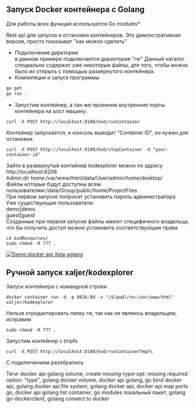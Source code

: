 ## Запуск Docker контейнера с Golang

Для работы всех функций используется Go modules*  

Rest api для запуска и остановки контейнеров. Это демонстративная версия, просто показыват "как можно сделать"

- Подключение дирктории  
в данном примере подключается директория "rw"
Данный каталог специально содержит уже некоторые файлы, дтя того, чтобы можно было их открыть с помощью разаернутого контейнера.
- Компиляция и запуск программы
```sh
go get
go run .
```
- Запустим контейнер, а так-же прокинкм внутренние порты контейнера на ъост машину.
```shell script
curl -X POST http://localhost:8180/kod/runContainer
```
Контейнер запускается, и консоль выводит "Container ID", он нужен для остановки. 
```shell script
curl -X POST http://localhost:8180/kod/stopContainer -d "your-container-id"
```
Зайти в развернутый контейнер kodexplorer можно по адресу http://localhost:8206  
Admin dir home:/var/www/html/data/User/admin/home/desktop/  
Файлы которые будут доступны всем пользователям:/data/Group/public/home/ProjectFiles  
При первом запуске попросит установить пароль администратора  
Уже существующие пользователи:  
demo|demo    
guest|guest    
Созданные при первом запуске файлы имеют специфичного владельца, что бы получить доступ можно установить соответствующие права
```shell script
cd kodResources/
sudo chmod -R 777 .
```
[![Demo docker api Xela golang](./dockerApiGolangXela.gif)](./dockerApiGolangXela.gif)

## Ручной запуск xaljer/kodexplorer
Запуск контейнера с командной строки  
```shell script
docker container run -d -p 8026:80 -v "/$(pwd)/rw:/var/www/html" xaljer/kodexplorer
```
Нельзя отредактировать папку rw, так как не являюсь владельцем, исправим  
```shell script
sudo chmod -R 777 .
```

Запустим контейнер с tmpfs
```shell script
curl -X POST http://localhost:8180/kod/runContainerTmpfs
```
C подключением разобрались

Теги:
docker api golang volume, create missing-type-opt: missing required option: "type", golang docker volume, docker api golang, go bind docker api, golang docker api file system, golang docker api, docker api map ports go, docker api golang list container, go modules локальный пакет, golang go-dockerclient, golang connect to docker